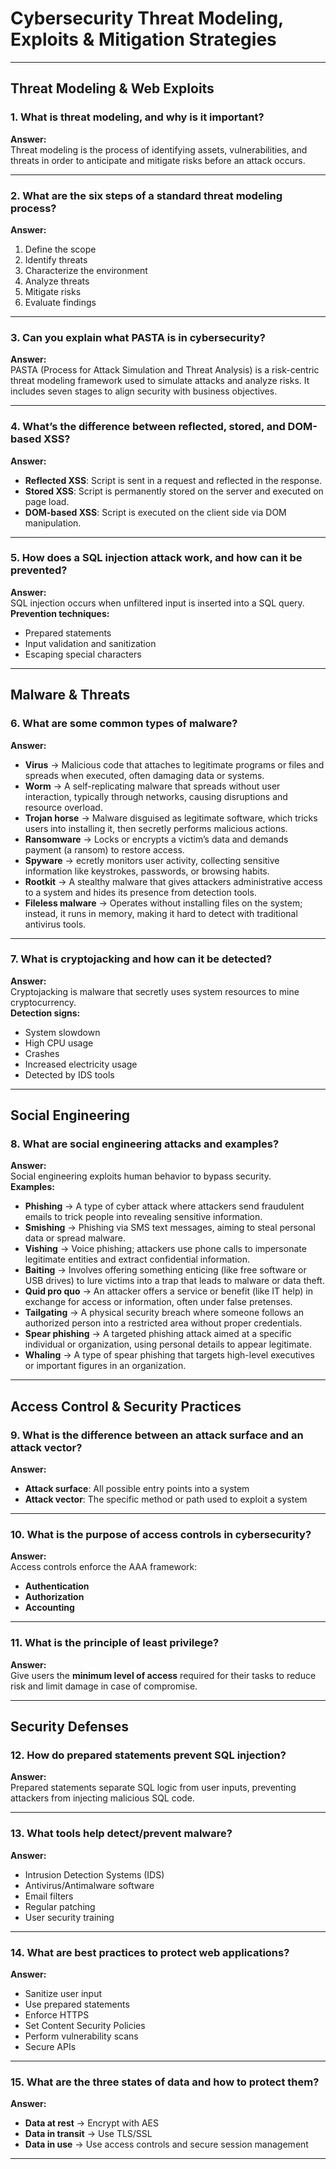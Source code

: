 # Cybersecurity Threat Modeling, Exploits & Mitigation Strategies

---

## Threat Modeling & Web Exploits

### 1. What is threat modeling, and why is it important?
**Answer:**  
Threat modeling is the process of identifying assets, vulnerabilities, and threats in order to anticipate and mitigate risks before an attack occurs.

---

### 2. What are the six steps of a standard threat modeling process?
**Answer:**
1. Define the scope  
2. Identify threats  
3. Characterize the environment  
4. Analyze threats  
5. Mitigate risks  
6. Evaluate findings

---

### 3. Can you explain what PASTA is in cybersecurity?
**Answer:**  
PASTA (Process for Attack Simulation and Threat Analysis) is a risk-centric threat modeling framework used to simulate attacks and analyze risks. It includes seven stages to align security with business objectives.

---

### 4. What’s the difference between reflected, stored, and DOM-based XSS?
**Answer:**
- **Reflected XSS**: Script is sent in a request and reflected in the response.  
- **Stored XSS**: Script is permanently stored on the server and executed on page load.  
- **DOM-based XSS**: Script is executed on the client side via DOM manipulation.

---

### 5. How does a SQL injection attack work, and how can it be prevented?
**Answer:**  
SQL injection occurs when unfiltered input is inserted into a SQL query.  
**Prevention techniques:**
- Prepared statements  
- Input validation and sanitization  
- Escaping special characters

---

## Malware & Threats

### 6. What are some common types of malware?
**Answer:**
- **Virus** &#8594; Malicious code that attaches to legitimate programs or files and spreads when executed, often damaging data or systems.
- **Worm** &#8594; A self-replicating malware that spreads without user interaction, typically through networks, causing disruptions and resource overload.
- **Trojan horse** &#8594; Malware disguised as legitimate software, which tricks users into installing it, then secretly performs malicious actions.
- **Ransomware** &#8594; Locks or encrypts a victim’s data and demands payment (a ransom) to restore access.
- **Spyware** &#8594; ecretly monitors user activity, collecting sensitive information like keystrokes, passwords, or browsing habits.
- **Rootkit** &#8594; A stealthy malware that gives attackers administrative access to a system and hides its presence from detection tools.
- **Fileless malware** &#8594; Operates without installing files on the system; instead, it runs in memory, making it hard to detect with traditional antivirus tools.

---

### 7. What is cryptojacking and how can it be detected?
**Answer:**  
Cryptojacking is malware that secretly uses system resources to mine cryptocurrency.  
**Detection signs:**
- System slowdown  
- High CPU usage  
- Crashes  
- Increased electricity usage  
- Detected by IDS tools

---

## Social Engineering

### 8. What are social engineering attacks and examples?
**Answer:**  
Social engineering exploits human behavior to bypass security.  
**Examples:**
- **Phishing** &#8594; A type of cyber attack where attackers send fraudulent emails to trick people into revealing sensitive information. 
- **Smishing** &#8594; Phishing via SMS text messages, aiming to steal personal data or spread malware.
- **Vishing** &#8594; Voice phishing; attackers use phone calls to impersonate legitimate entities and extract confidential information. 
- **Baiting** &#8594; Involves offering something enticing (like free software or USB drives) to lure victims into a trap that leads to malware or data theft. 
- **Quid pro quo** &#8594; An attacker offers a service or benefit (like IT help) in exchange for access or information, often under false pretenses. 
- **Tailgating** &#8594; A physical security breach where someone follows an authorized person into a restricted area without proper credentials.
- **Spear phishing** &#8594; A targeted phishing attack aimed at a specific individual or organization, using personal details to appear legitimate.
- **Whaling** &#8594; A type of spear phishing that targets high-level executives or important figures in an organization.

---

## Access Control & Security Practices

### 9. What is the difference between an attack surface and an attack vector?
**Answer:**  
- **Attack surface**: All possible entry points into a system  
- **Attack vector**: The specific method or path used to exploit a system

---

### 10. What is the purpose of access controls in cybersecurity?
**Answer:**  
Access controls enforce the AAA framework:  
- **Authentication**  
- **Authorization**  
- **Accounting**

---

### 11. What is the principle of least privilege?
**Answer:**  
Give users the **minimum level of access** required for their tasks to reduce risk and limit damage in case of compromise.

---

## Security Defenses

### 12. How do prepared statements prevent SQL injection?
**Answer:**  
Prepared statements separate SQL logic from user inputs, preventing attackers from injecting malicious SQL code.

---

### 13. What tools help detect/prevent malware?
**Answer:**
- Intrusion Detection Systems (IDS)  
- Antivirus/Antimalware software  
- Email filters  
- Regular patching  
- User security training

---

### 14. What are best practices to protect web applications?
**Answer:**
- Sanitize user input  
- Use prepared statements  
- Enforce HTTPS  
- Set Content Security Policies  
- Perform vulnerability scans  
- Secure APIs

---

### 15. What are the three states of data and how to protect them?
**Answer:**
- **Data at rest** &#8594; Encrypt with AES  
- **Data in transit** &#8594; Use TLS/SSL  
- **Data in use** &#8594; Use access controls and secure session management

---



